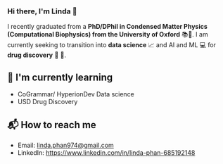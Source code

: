 ### Hi there, I'm Linda 👋

I recently graduated from a **PhD/DPhil in Condensed Matter Physics (Computational Biophysics) from the University of Oxford** 📚🔬. I am currently seeking to transition into **data science** 📈 and AI and ML 💻 for **drug discovery** 🧬 💊. 


## 🌱 I'm currently learning
- CoGrammar/ HyperionDev Data science
- USD Drug Discovery 

## 📬 How to reach me 
- Email: linda.phan974@gmail.com
- LinkedIn: https://www.linkedin.com/in/linda-phan-685192148


<!--
**lxp974/lxp974** is a ✨ _special_ ✨ repository because its `README.md` (this file) appears on your GitHub profile.

Here are some ideas to get you started:

- 🔭 I’m currently working on ...
- 🌱 I’m currently learning ...
- 👯 I’m looking to collaborate on ...
- 🤔 I’m looking for help with ...
- 💬 Ask me about ...
- 📫 How to reach me: ...
- 😄 Pronouns: ...
- ⚡ Fun fact: ...
-->
